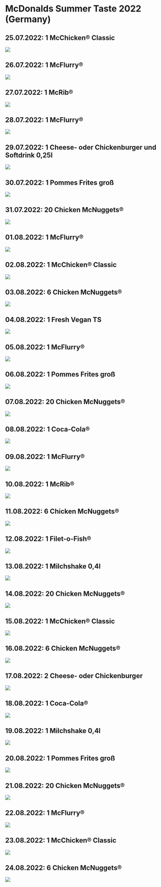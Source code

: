 # McDonalds Summer Taste 2022 (Germany)

## 25.07.2022: 1 McChicken® Classic
![](https://mcd-mobileapp-prod.azureedge.net/img/campaigns/summer22/img/coupon_stage/deal_of_the_day_1280x1340_mcchicken_kopie.png)

## 26.07.2022: 1 McFlurry®
![](https://mcd-mobileapp-prod.azureedge.net/img/campaigns/summer22/img/coupon_stage/deal_of_the_day_1280x1340_mcflurry_kopie.png)

## 27.07.2022: 1 McRib®
![](https://mcd-mobileapp-prod.azureedge.net/img/campaigns/summer22/img/coupon_stage/deal_of_the_day_1280x1340_mcrib_kopie.png)

## 28.07.2022: 1 McFlurry®
![](https://mcd-mobileapp-prod.azureedge.net/img/campaigns/summer22/img/coupon_stage/deal_of_the_day_1280x1340_mcflurry_kopie.png)

## 29.07.2022: 1 Cheese- oder Chickenburger und Softdrink 0,25l
![](https://mcd-mobileapp-prod.azureedge.net/img/campaigns/summer22/img/coupon_stage/deal_of_the_day_1280x1340_cheese-chickenburger-softdrink_250ml_kopie.png)

## 30.07.2022: 1 Pommes Frites groß
![](https://mcd-mobileapp-prod.azureedge.net/img/campaigns/summer22/img/coupon_stage/deal_of_the_day_1280x1340_pommes_gross_kopie.png)

## 31.07.2022: 20 Chicken McNuggets®
![](https://mcd-mobileapp-prod.azureedge.net/img/campaigns/summer22/img/coupon_stage/Deal_of_the_day_1280x1340_chicken_mcnuggets_20er_kopie.png)

## 01.08.2022: 1 McFlurry®
![](https://mcd-mobileapp-prod.azureedge.net/img/campaigns/summer22/img/coupon_stage/deal_of_the_day_1280x1340_mcflurry_kopie.png)

## 02.08.2022: 1 McChicken® Classic
![](https://mcd-mobileapp-prod.azureedge.net/img/campaigns/summer22/img/coupon_stage/deal_of_the_day_1280x1340_mcchicken_kopie.png)

## 03.08.2022: 6 Chicken McNuggets®
![](https://mcd-mobileapp-prod.azureedge.net/img/campaigns/summer22/img/coupon_stage/deal_of_the_day_1280x1340_chicken_mcnuggets_6er_kopie.png)

## 04.08.2022: 1 Fresh Vegan TS
![](https://mcd-mobileapp-prod.azureedge.net/img/campaigns/summer22/img/coupon_stage/deal_of_the_day_1280x1340_fresh_vegan_ts_kopie.png)

## 05.08.2022: 1 McFlurry®
![](https://mcd-mobileapp-prod.azureedge.net/img/campaigns/summer22/img/coupon_stage/deal_of_the_day_1280x1340_mcflurry_kopie.png)

## 06.08.2022: 1 Pommes Frites groß
![](https://mcd-mobileapp-prod.azureedge.net/img/campaigns/summer22/img/coupon_stage/deal_of_the_day_1280x1340_pommes_gross_kopie.png)

## 07.08.2022: 20 Chicken McNuggets®
![](https://mcd-mobileapp-prod.azureedge.net/img/campaigns/summer22/img/coupon_stage/Deal_of_the_day_1280x1340_chicken_mcnuggets_20er_kopie.png)

## 08.08.2022: 1 Coca-Cola®
![](https://mcd-mobileapp-prod.azureedge.net/img/campaigns/summer22/img/coupon_stage/deal_of_the_day_1280x1340_coke_zero_opie.png)

## 09.08.2022: 1 McFlurry®
![](https://mcd-mobileapp-prod.azureedge.net/img/campaigns/summer22/img/coupon_stage/deal_of_the_day_1280x1340_mcflurry_kopie.png)

## 10.08.2022: 1 McRib®
![](https://mcd-mobileapp-prod.azureedge.net/img/campaigns/summer22/img/coupon_stage/deal_of_the_day_1280x1340_mcrib_kopie.png)

## 11.08.2022: 6 Chicken McNuggets®
![](https://mcd-mobileapp-prod.azureedge.net/img/campaigns/summer22/img/coupon_stage/deal_of_the_day_1280x1340_chicken_mcnuggets_6er_kopie.png)

## 12.08.2022: 1 Filet-o-Fish®
![](https://mcd-mobileapp-prod.azureedge.net/img/campaigns/summer22/img/coupon_stage/deal_of_the_day_1280x1340_filet_o_fish_kopie.png)

## 13.08.2022: 1 Milchshake 0,4l
![](https://mcd-mobileapp-prod.azureedge.net/img/campaigns/summer22/img/coupon_stage/deal_of_the_day_1280x1340_milkshake_kopie.png)

## 14.08.2022: 20 Chicken McNuggets®
![](https://mcd-mobileapp-prod.azureedge.net/img/campaigns/summer22/img/coupon_stage/Deal_of_the_day_1280x1340_chicken_mcnuggets_20er_kopie.png)

## 15.08.2022: 1 McChicken® Classic
![](https://mcd-mobileapp-prod.azureedge.net/img/campaigns/summer22/img/coupon_stage/deal_of_the_day_1280x1340_mcchicken_kopie.png)

## 16.08.2022: 6 Chicken McNuggets®
![](https://mcd-mobileapp-prod.azureedge.net/img/campaigns/summer22/img/coupon_stage/deal_of_the_day_1280x1340_chicken_mcnuggets_6er_kopie.png)

## 17.08.2022: 2 Cheese- oder Chickenburger
![](https://mcd-mobileapp-prod.azureedge.net/img/campaigns/summer22/img/coupon_stage/deal_of_the_day_1280x1340_cheese-chickenburger-2x_kopie.png)

## 18.08.2022: 1 Coca-Cola®
![](https://mcd-mobileapp-prod.azureedge.net/img/campaigns/summer22/img/coupon_stage/deal_of_the_day_1280x1340_coke_zero_opie.png)

## 19.08.2022: 1 Milchshake 0,4l
![](https://mcd-mobileapp-prod.azureedge.net/img/campaigns/summer22/img/coupon_stage/deal_of_the_day_1280x1340_milkshake_kopie.png)

## 20.08.2022: 1 Pommes Frites groß
![](https://mcd-mobileapp-prod.azureedge.net/img/campaigns/summer22/img/coupon_stage/deal_of_the_day_1280x1340_pommes_gross_kopie.png)

## 21.08.2022: 20 Chicken McNuggets®
![](https://mcd-mobileapp-prod.azureedge.net/img/campaigns/summer22/img/coupon_stage/Deal_of_the_day_1280x1340_chicken_mcnuggets_20er_kopie.png)

## 22.08.2022: 1 McFlurry®
![](https://mcd-mobileapp-prod.azureedge.net/img/campaigns/summer22/img/coupon_stage/deal_of_the_day_1280x1340_mcflurry_kopie.png)

## 23.08.2022: 1 McChicken® Classic
![](https://mcd-mobileapp-prod.azureedge.net/img/campaigns/summer22/img/coupon_stage/deal_of_the_day_1280x1340_mcchicken_kopie.png)

## 24.08.2022: 6 Chicken McNuggets®
![](https://mcd-mobileapp-prod.azureedge.net/img/campaigns/summer22/img/coupon_stage/deal_of_the_day_1280x1340_chicken_mcnuggets_6er_kopie.png)

